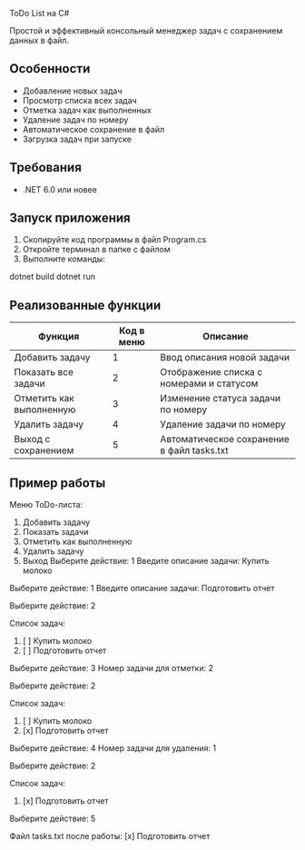 ToDo List на C#

Простой и эффективный консольный менеджер задач с сохранением данных в файл.

## Особенности

- Добавление новых задач
- Просмотр списка всех задач
- Отметка задач как выполненных
- Удаление задач по номеру
- Автоматическое сохранение в файл
- Загрузка задач при запуске

## Требования

- .NET 6.0 или новее

## Запуск приложения

1. Скопируйте код программы в файл Program.cs
2. Откройте терминал в папке с файлом
3. Выполните команды:

dotnet build
dotnet run

## Реализованные функции

| Функция                  | Код в меню | Описание                                  |
|--------------------------|------------|-------------------------------------------|
| Добавить задачу          | 1          | Ввод описания новой задачи                |
| Показать все задачи      | 2          | Отображение списка с номерами и статусом  |
| Отметить как выполненную | 3          | Изменение статуса задачи по номеру        |
| Удалить задачу           | 4          | Удаление задачи по номеру                 |
| Выход с сохранением      | 5          | Автоматическое сохранение в файл tasks.txt|

## Пример работы

Меню ToDo-листа:
1. Добавить задачу
2. Показать задачи
3. Отметить как выполненную
4. Удалить задачу
5. Выход
Выберите действие: 1
Введите описание задачи: Купить молоко

Выберите действие: 1
Введите описание задачи: Подготовить отчет

Выберите действие: 2

Список задач:
1. [ ] Купить молоко
2. [ ] Подготовить отчет

Выберите действие: 3
Номер задачи для отметки: 2

Выберите действие: 2

Список задач:
1. [ ] Купить молоко
2. [x] Подготовить отчет

Выберите действие: 4
Номер задачи для удаления: 1

Выберите действие: 2

Список задач:
1. [x] Подготовить отчет

Выберите действие: 5

Файл tasks.txt после работы:
[x] Подготовить отчет
